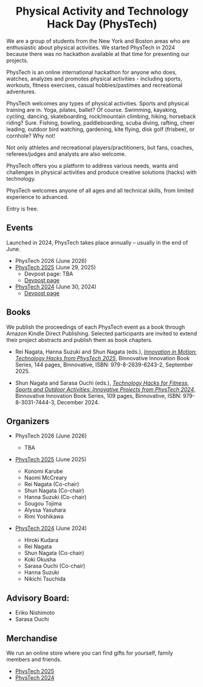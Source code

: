 <h1 style="text-align: center;">
Physical Activity and Technology Hack Day (PhysTech)
</h1>

We are a group of students from the New York and Boston areas who are enthusiastic about physical activities. We started PhysTech in 2024 because there was no hackathon available at that time for presenting our projects. 

<!-- fitness and wellbeing

 - sports, recreational activities and analytics
fitness workout, 

love practice, watch and analyze physical activities 
are enthusiastic about 
sports analytics 
-->

PhysTech is an online international hackathon for anyone who does, watches, analyzes and promotes physical activities - including sports, workouts, fitness exercises, casual hobbies/pastimes and recreational adventures. 

PhysTech welcomes any types of physical activities. Sports and physical training are in. Yoga, pilates, ballet? Of course. Swimming, kayaking, cycling, dancing, skateboarding, rock/mountain climbing, hiking, horseback riding? Sure. Fishing, bowling, paddleboarding, scuba diving, rafting, cheer leading, outdoor bird watching, gardening, kite flying, disk golf (frisbee), or cornhole? Why not! 

Not only athletes and recreational players/practitioners, but fans, coaches, referees/judges and analysts are also welcome. 
<!--You would be a great participant in PhysTech as far as you love what you are doing.-->

PhysTech offers you a platform to address various needs, wants and challenges in physical activities and produce creative solutions (hacks) with technology.
<!--
that inspires you to think of needs, wants and challenges in interacting with animals. 
It is intended to help you ignite creative solutions (hacks) with technology and innovate human-animal relationships.
-->

PhysTech welcomes anyone of all ages and all technical skills, from limited experience to advanced. 

Entry is free.

<a name="events"></a>
## Events

Launched in 2024, PhysTech takes place annually – usually in the end of June.

- PhysTech 2026 (June 2026)
- [PhysTech 2025](2025.md) (June 29, 2025)
  - Devpost page: TBA
  - [Devpost page](https://phystech2025.devpost.com/)
- [PhysTech 2024](2024.md) (June 30, 2024)
  - [Devpost page](https://phystech-2024-20890.devpost.com/)

<a name="books"></a>
## Books

We publish the proceedings of each PhysTech event as a book through Amazon Kindle Direct Publishing. Selected participants are invited to extend their project abstracts and publish them as book chapters.

- Rei Nagata, Hanna Suzuki and Shun Nagata (eds.), *[Innovation in Motion: Technology Hacks from PhysTech 2025](books.md#book25)*, Binnovative Innovation Book Series, 144 pages, Binnovative, ISBN: 979-8-2639-6243-2, September 2025.

- Shun Nagata and Sarasa Ouchi (eds.), *[Technology Hacks for Fitness, Sports and Outdoor Activities: Innovative Projects from PhysTech 2024](books.md#book24)*, Binnovative Innovation Book Series, 109 pages, Binnovative, ISBN: 979-8-3031-7444-3, December 2024. 

<a name="organizers"></a>
## Organizers

- PhysTech 2026 (June 2026)
  - TBA

- [PhysTech 2025](2025.md) (June 2025)
  - Konomi Karube
  - Naomi McCreary
  - Rei Nagata (Co-chair)
  - Shun Nagata (Co-chair)
  - Hanna Suzuki (Co-chair)
  - Sougou Tojima
  - Alyssa Yasuhara
  - Rimi Yoshikawa

- [PhysTech 2024](2024.md) (June 2024)
  - Hiroki Kudara
  - Rei Nagata
  - Shun Nagata (Co-chair)
  - Koki Okusha
  - Sarasa Ouchi (Co-chair)
  - Hanna Suzuki
  - Nikichi Tsuchida

## Advisory Board:

- Eriko Nishimoto
- Sarasa Ouchi

<a name="merchandise"></a>
## Merchandise

We run an online store where you can find gifts for yourself, family members and friends.  

- [PhysTech 2025](2025.md#merchandise)
- [PhysTech 2024](2024.md#merchandise)
